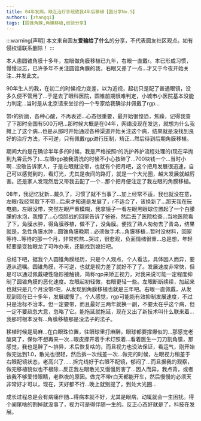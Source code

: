 ```yaml
---
title: 04年发病，缺乏治疗手段致我4年后移植【圆分享No.5】
authors: [zhangqi]
tags: [圆锥角膜,角膜移植,经验分享]
---
```


:::warning[声明]
本文来自圆友**爱输给了什么**的分享，不代表圆友社区观点。如有侵权请联系删除！
:::

本人患圆锥角膜十多年，左眼做角膜移植已九年，右眼一直戴r。本已形成习惯，慢慢淡忘，已许多年不关注圆锥角膜的我，右眼又差了一点…才又于今夜开始关注…并发此文。

90年生人的我，在初二的时候视力变差，以为近视，起初只是配了普通眼镜，没多久便不管用了…于是去了眼科医院，圆锥前期很难判定，小城市小医院基本没能力判定…当时是从北京请来坐诊的一个专家给我确诊并佩戴了rgp…

带r的折磨，各种心酸，不再表述…心态很重要，最开始很惶恐，焦躁，记得我查了下那时全国有500万吧…那时候大概是在04年，网络没现在发达，就想为什么我摊上了这个病…也是从那时开始通过各种渠道开始关注这个病，结果就是没找到良好的治疗方法，不可逆，只有佩戴rgp进行压制，矫正…然后待到后期角膜移植。

期间大约是在确诊半年多的时候，我是严格按照r的洗护养护流程处理的(现在早抛到九霄云外了)…左眼rgp被我清洗的时候不小心按碎了…700块钱一个…当时小啊…没敢告诉家人，于是左眼就没带，也就有个把月吧，这个把月发展很迅速，自己可以感觉到的，看灯光，尤其是夜间的路灯，就是一个大光圈，越大发展就越厉害。还是家人发现然后又带我去配了一个…那个把月便注定了我左眼的角膜移植。

08年，我记忆犹新…戴久了，习惯了就不当事了…加上经常不适，我也就没在意，左眼r我经常取下不带…后来才知道是发展了，r不适合了，该换新了…那天我在玩电脑，左眼没带，突然左眼严重模糊，我拿镜子一看左眼黑眼球位置起了一个白朦朦的水泡，我懵了…心惊胆战的回家告诉了爸爸，然后去了医院检查…当地医院看了下，角膜水肿，得角膜移植，做不了，没角膜。便找了熟人匆匆去了青岛，结果就是，急性角膜水肿…圆锥角膜晚期…必须做手术…角膜移植…暂时没材料，回家等待…等待的那一个月，非常煎熬…哭过，很悲观，负面情绪很重…总是想，年轻轻要是变独眼龙了可咋办来，还能找到媳妇吧。

总结下吧，据我个人圆锥角膜经历，只是个人观点，个人看法，具体因人而异，要遵从遗嘱。圆锥角膜，不可逆，也就是视力差了就好不了了。发展速度非常快，但是可以通过佩戴硬性隐形接触镜，简称rgp来矫正视力，对我来说可能一定程度抑制了圆锥角膜的恶化速度。左眼起初轻微，右眼更轻一些。左眼断断续续，加起来也就只是几个月没带r吧，从发现到角膜移植也就是三年吧。右眼一直佩戴，从发现到现在已十多年，发展缓慢了。个人感觉，rgp可能能有效抑制发展速度，不过只是治标不治本。但一定要带，而且最好三两年就换一副，不要太在乎这个病，但一定不要疏忽大意，忽略了它。能拖延就拖延，现在又出了新技术叫什么联来着…我那时根本没有…角膜移植那是没法子的法子。

移植时候是局麻…在白眼珠位置，往眼球里打麻醉，眼球都要撑爆似的…那感觉老酸爽了，保你不想再来一次…眼皮撑开着手术灯照着…看着医生一刀刀割角膜，那感觉，我也是醉了～排异，术后恢复啥的，而且视力也没法保证，看运气，刚开始做完达到1.0，散光也很轻，然后拆一次线差一次…做完的时候，左眼视力稍差于右眼配镜状态，老高兴了……拆完线好于右眼不配镜，郁闷了…而且据我的观察，做完移植貌似也不根除…反正我左眼散光又慢慢厉害了…因人而异，我点背，或者该我不够爱惜眼睛，老熬夜的原因。做完不带r白天都能开车，然后慢慢的必须天非常好才可以，现在，天好都不行…晚上就别提了，到处大光圈…

成长过程总是会有病痛伴随…得病本就不好，尤其是眼病，动辄就会一生困扰。得个阑尾啥的割掉就没事了，视力可是得伴随一生的。反正心态好就是了，科技在发展。
